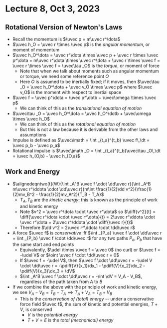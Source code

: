 # Lecture 8, Oct 3, 2023

## Rotational Version of Newton's Laws

* Recall the momentum is $\uvec p = m\uvec r^\dota$
* $\uvec h_O = \uvec r \times \uvec p$ is the *angular momentum*, or moment of momentum
* $\uvec h_O^\dota = \uvec r^\dota \times \uvec p + \uvec r \times \uvec p^\dota = m\uvec r^\dota \times \uvec r^\dota + \uvec r \times \uvec f = \uvec r \times \uvec f = \uvec\tau _O$ is the *torque*, or moment of force
	* Note that when we talk about moments such as angular momentum or torque, we need some reference point $O$
	* Here $O$ is assumed to be inertially fixed; if it moves, then $\uvec\tau _O = \uvec h_O^\dota + \uvec v_O \times \uvec p$ where $\uvec v_O$ is the moment with respect to inertial space
* $\uvec f = \uvec p^\dota = \uvec p^\dotb + \uvec\omega \times \uvec p$
	* We can think of this as the *translational equation of motion*
* $\uvec\tau _O = \uvec h_O^\dota = \uvec h_O^\dotb + \uvec\omega \times \uvec h_O$
	* We can think of this as the *rotational equation of motion*
	* But this is not a law because it is derivable from the other laws and assumptions
* Impulse is defined as $\uvec\imath = \int _{t_a}^{t_b} \uvec f\,\dt = \uvec p_b - \uvec p_a$
* Rotational impulse is $\uvec\jmath _O = \int _{t_a}^{t_b}\uvec\tau _O\,\dt = \uvec h_{O,b} - \uvec h_{O,a}$

## Work and Energy

* $\alignedeqntwo[t]{W}{\int _A^B \uvec f \cdot \dd\uvec r}{\int _A^B m\uvec r^\ddota \cdot \dd\uvec r}{m\int \frac{1}{2}\dd v^2}{\frac{1}{2}mv_B^2 - \frac{1}{2}mv_A^2}{T_B - T_A}$
	* $T_A, T_B$ are the *kinetic energy*; this is known as the principle of work and kinetic energy
	* Note $v^2 = \uvec r^\dota \cdot \uvec r^\dota$ so $\diff{v^2}{t} = \diff{\uvec r^\dota \cdot \uvec r^\dota}{t} = 2\uvec r^\ddota \cdot \uvec r^\dota = 2\uvec r^\ddota \cdot \diff{\uvec r}{t}$
	* Therefore $\dd v^2 = 2\uvec r^\ddota \cdot \dd\uvec r$
* A force $\uvec f$ is *conservative* iff $\int _{P_a} \uvec f \cdot \dd\uvec r = \int _{P_b} \uvec f \cdot \dd\uvec r$ for any two paths $P_a$, $P_b$ that have the same start and end points
	* Equivalently, $\udel \times \uvec f = \uvec 0$ (no curl) or $\uvec f = -\udel V$ or $\oint \uvec f \cdot \dd\uvec r = 0$
	* If $\uvec f = -\udel V$, then $\uvec f \cdot \dd\uvec r = -\udel V \cdot \dd\uvec r = -\pdiff{V}{x_1}\dx_1 - \pdiff{V}{x_2}\dx_2 - \pdiff{V}{x_3}\dx_3 = \dV$
	* $\int _A^B \uvec f \cdot \dd\uvec r = -\int \dV = V_A - V_B$, regardless of the path taken from $A$ to $B$
* If we combine the above with the principle of work and kinetic energy, we see $V_A - V_B = T_B - T_A \implies T_A + V_A = T_B + V_B$
	* This is the *conservation of (total) energy* -- under a conservative force field $\uvec f$, the sum of kinetic and potential energies, $T + V$, is conserved
		* $V$ is the *potential energy*
		* $T + V = E$ is the *total (mechanical) energy*

